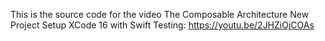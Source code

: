 This is the source code for the video The Composable Architecture New Project Setup XCode 16 with Swift Testing: 
https://youtu.be/2JHZiOjCOAs
